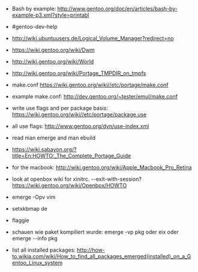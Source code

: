 - Bash by example: http://www.gentoo.org/doc/en/articles/bash-by-example-p3.xml?style=printabl
- #gentoo-dev-help

- http://wiki.ubuntuusers.de/Logical_Volume_Manager?redirect=no
- https://wiki.gentoo.org/wiki/Dwm
- http://wiki.gentoo.org/wiki/World
- http://wiki.gentoo.org/wiki/Portage_TMPDIR_on_tmpfs

- make.conf https://wiki.gentoo.org/wiki//etc/portage/make.conf
- example make.conf: http://dev.gentoo.org/~tester/emul/make.conf

- write use flags and per package basis: https://wiki.gentoo.org/wiki//etc/portage/package.use
- all use flags: http://www.gentoo.org/dyn/use-index.xml

- read man emerge and man ebuild
- https://wiki.sabayon.org/?title=En:HOWTO:_The_Complete_Portage_Guide

- for the macbook: http://wiki.gentoo.org/wiki/Apple_Macbook_Pro_Retina

- look at openbox wiki for xinitrc. --exit-with-session? https://wiki.gentoo.org/wiki/Openbox/HOWTO

- emerge -Opv vim

- setxkbmap de

- flaggie

- schauen wie paket kompiliert wurde:
emerge -vp pkg
oder eix
oder emerge --info pkg

- list all installed packages: http://how-to.wikia.com/wiki/How_to_find_all_packages_emerged(installed)_on_a_Gentoo_Linux_system

